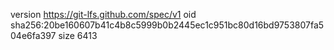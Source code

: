version https://git-lfs.github.com/spec/v1
oid sha256:20be160607b41c4b8c5999b0b2445ec1c951bc80d16bd9753807fa504e6fa397
size 6413
